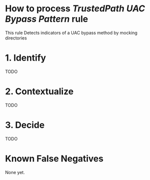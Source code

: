 # How to process *TrustedPath UAC Bypass Pattern* rule
This rule Detects indicators of a UAC bypass method by mocking directories

# 1. Identify
TODO

# 2. Contextualize
TODO

# 3. Decide
TODO

# Known False Negatives
None yet.
